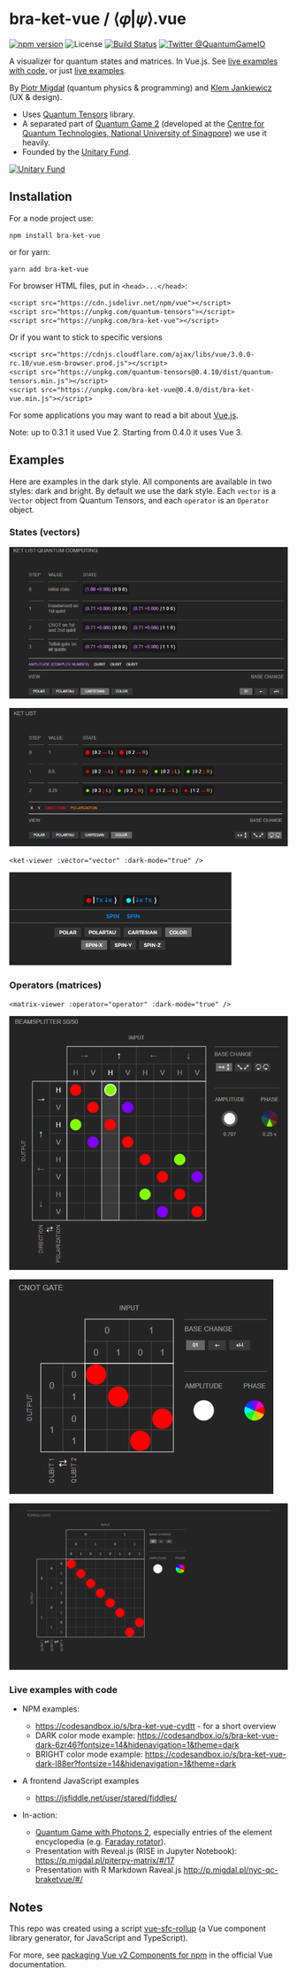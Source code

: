 # bra-ket-vue / ⟨𝜑|𝜓⟩.vue

[![npm version](https://badge.fury.io/js/bra-ket-vue.svg)](https://badge.fury.io/js/bra-ket-vue)
![License](https://img.shields.io/npm/l/bra-ket-vue)
[![Build Status](https://travis-ci.com/Quantum-Game/bra-ket-vue.svg?branch=master)](https://travis-ci.com/Quantum-Game/bra-ket-vue)
[![Twitter @QuantumGameIO](https://img.shields.io/twitter/follow/QuantumGameIO)](https://twitter.com/quantumgameio)

A visualizer for quantum states and matrices. In Vue.js.
See [live examples with code](https://codesandbox.io/s/bra-ket-vue-cydtt), or just [live examples](https://cydtt.csb.app/).

By [Piotr Migdał](https://p.migdal.pl/) (quantum physics & programming) and [Klem Jankiewicz](http://jankiewiczstudio.com/) (UX & design).

* Uses [Quantum Tensors](https://www.npmjs.com/package/quantum-tensors) library.
* A separated part of [Quantum Game 2](https://github.com/Quantum-Game/quantum-game-2) (developed at the [Centre for Quantum Technologies, National University of Sinagpore](https://www.quantumlah.org/)) we use it heavily.
* Founded by the [Unitary Fund](https://unitary.fund/).

[![Unitary Fund](https://img.shields.io/badge/Supported%20By-UNITARY%20FUND-brightgreen.svg?style=for-the-badge)](http://unitary.fund)

## Installation

For a node project use:

```{bash}
npm install bra-ket-vue
```

or for yarn:

```{bash}
yarn add bra-ket-vue
```

For browser HTML files, put in `<head>...</head>`:

```{html}
<script src="https://cdn.jsdelivr.net/npm/vue"></script>
<script src="https://unpkg.com/quantum-tensors"></script>
<script src="https://unpkg.com/bra-ket-vue"></script>
```

Or if you want to stick to specific versions

```{html}
<script src="https://cdnjs.cloudflare.com/ajax/libs/vue/3.0.0-rc.10/vue.esm-browser.prod.js"></script>
<script src="https://unpkg.com/quantum-tensors@0.4.10/dist/quantum-tensors.min.js"></script>
<script src="https://unpkg.com/bra-ket-vue@0.4.0/dist/bra-ket-vue.min.js"></script>
```

For some applications you may want to read a bit about [Vue.js](https://vuejs.org/).

Note: up to 0.3.1 it used Vue 2. Starting from 0.4.0 it uses Vue 3.

## Examples

Here are examples in the dark style. All components are available in two styles: dark and bright.
By default we use the dark style.
Each `vector` is a `Vector` object from Quantum Tensors, and each `operator` is an `Operator` object.

### States (vectors)

![Ket list for quantum computing](imgs/quantum_computing.png)

![Ket list for quantum optics](imgs/ket_list.png)

```{html}
<ket-viewer :vector="vector" :dark-mode="true" />
```

![Ket](imgs/ket.gif)

### Operators (matrices)

```{html}
<matrix-viewer :operator="operator" :dark-mode="true" />
```

![Matrix - beam-splitter](imgs/beam_splitter.png)

![Matrix - CNOT gate](imgs/cnot_gate.png)

![Matrix - Toffoli gate](imgs/toffoli.gif)

### Live examples with code

* NPM examples:
  * https://codesandbox.io/s/bra-ket-vue-cydtt - for a short overview
  * DARK color mode example: https://codesandbox.io/s/bra-ket-vue-dark-6zr46?fontsize=14&hidenavigation=1&theme=dark
  * BRIGHT color mode example: https://codesandbox.io/s/bra-ket-vue-dark-l88er?fontsize=14&hidenavigation=1&theme=dark
* A frontend JavaScript examples
  * <https://jsfiddle.net/user/stared/fiddles/>

* In-action:
  * [Quantum Game with Photons 2](https://quantumgame.io/), especially entries of the element encyclopedia (e.g. [Faraday rotator](https://quantumgame.io/info/faraday-rotator)).
  * Presentation with Reveal.js (RISE in Jupyter Notebook): <https://p.migdal.pl/piterpy-matrix/#/17>
  * Presentation with R Markdown Raveal.js <http://p.migdal.pl/nyc-qc-braketvue/#/>

## Notes

This repo was created using a script [vue-sfc-rollup](https://www.npmjs.com/package/vue-sfc-rollup)  (a Vue component library generator, for JavaScript and TypeScript).

For more, see [packaging Vue v2 Components for npm](https://vuejs.org/v2/cookbook/packaging-sfc-for-npm.html) in the official Vue documentation.
